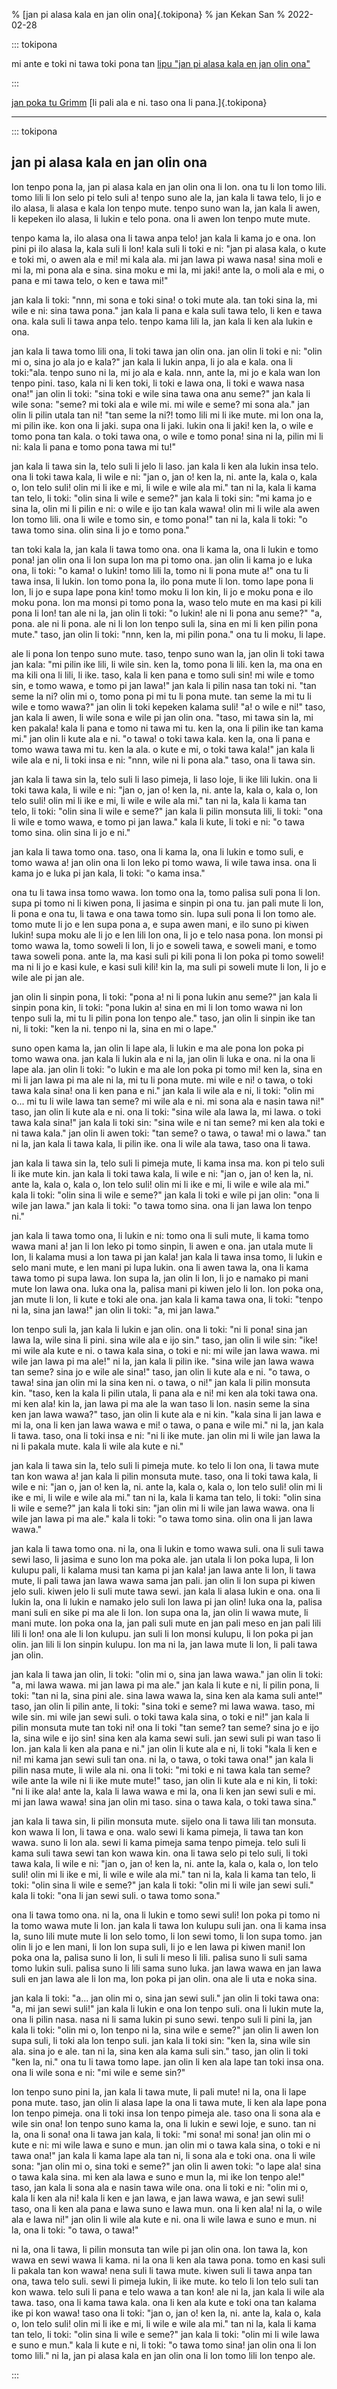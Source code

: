 % [jan pi alasa kala en jan olin ona]{.tokipona}
% jan Kekan San
% 2022-02-28

::: tokipona

mi ante e toki ni tawa toki pona tan [lipu "jan pi alasa kala en jan olin ona"](https://en.wikipedia.org/wiki/The_Fisherman_and_His_Wife)

:::

[jan poka tu Grimm](https://en.wikipedia.org/wiki/Brothers_Grimm) [li pali ala e ni. taso ona li pana.]{.tokipona}

---

::: tokipona

## jan pi alasa kala en jan olin ona

lon tenpo pona la, jan pi alasa kala en jan olin ona li lon. ona tu li lon tomo
lili. tomo lili li lon selo pi telo suli a! tenpo suno ale la, jan kala li tawa
telo, li jo e ilo alasa, li alasa e kala lon tenpo mute. tenpo suno wan la, jan
kala li awen, li kepeken ilo alasa, li lukin e telo pona. ona li awen lon tenpo
mute mute.

tenpo kama la, ilo alasa ona li tawa anpa telo! jan kala li kama jo e ona. lon
pini pi ilo alasa la, kala suli li lon! kala suli li toki e ni: "jan pi alasa
kala, o kute e toki mi, o awen ala e mi! mi kala ala. mi jan lawa pi wawa nasa!
sina moli e mi la, mi pona ala e sina. sina moku e mi la, mi jaki! ante la, o
moli ala e mi, o pana e mi tawa telo, o ken e tawa mi!"

jan kala li toki: "nnn, mi sona e toki sina! o toki mute ala. tan toki sina la,
mi wile e ni: sina tawa pona." jan kala li pana e kala suli tawa telo, li ken e
tawa ona. kala suli li tawa anpa telo. tenpo kama lili la, jan kala li ken ala
lukin e ona.

jan kala li tawa tomo lili ona, li toki tawa jan olin ona. jan olin li toki e
ni: "olin mi o, sina jo ala jo e kala?" jan kala li lukin anpa, li jo ala e
kala. ona li toki:"ala. tenpo suno ni la, mi jo ala e kala. nnn, ante la, mi jo
e kala wan lon tenpo pini. taso, kala ni li ken toki, li toki e lawa ona, li
toki e wawa nasa ona!" jan olin li toki: "sina toki e wile sina tawa ona anu
seme?" jan kala li wile sona: "seme? mi toki ala e wile mi. mi wile e seme? mi
sona ala." jan olin li pilin utala tan ni! "tan seme la ni?! tomo lili mi li ike
mute. mi lon ona la, mi pilin ike. kon ona li jaki. supa ona li jaki. lukin ona
li jaki! ken la, o wile e tomo pona tan kala. o toki tawa ona, o wile e tomo
pona! sina ni la, pilin mi li ni: kala li pana e tomo pona tawa mi tu!"

jan kala li tawa sin la, telo suli li jelo li laso. jan kala li ken ala lukin
insa telo. ona li toki tawa kala, li wile e ni: "jan o, jan o! ken la, ni. ante
la, kala o, kala o, lon telo suli! olin mi li ike e mi, li wile e wile ala mi."
tan ni la, kala li kama tan telo, li toki: "olin sina li wile e seme?" jan kala
li toki sin: "mi kama jo e sina la, olin mi li pilin e ni: o wile e ijo tan kala
wawa! olin mi li wile ala awen lon tomo lili. ona li wile e tomo sin, e tomo
pona!" tan ni la, kala li toki: "o tawa tomo sina. olin sina li jo e tomo pona."

tan toki kala la, jan kala li tawa tomo ona. ona li kama la, ona li lukin e tomo
pona! jan olin ona li lon supa lon ma pi tomo ona. jan olin li kama jo e luka
ona, li toki: "o kama! o lukin! tomo lili la, tomo ni li pona mute a!" ona tu li
tawa insa, li lukin. lon tomo pona la, ilo pona mute li lon. tomo lape pona li
lon, li jo e supa lape pona kin! tomo moku li lon kin, li jo e moku pona e ilo
moku pona. lon ma monsi pi tomo pona la, waso telo mute en ma kasi pi kili pona
li lon! tan ale ni la, jan olin li toki: "o lukin! ale ni li pona anu seme?" "a,
pona. ale ni li pona. ale ni li lon lon tenpo suli la, sina en mi li ken pilin
pona mute." taso, jan olin li toki: "nnn, ken la, mi pilin pona." ona tu li
moku, li lape.

ale li pona lon tenpo suno mute. taso, tenpo suno wan la, jan olin li toki tawa
jan kala: "mi pilin ike lili, li wile sin. ken la, tomo pona li lili. ken la, ma
ona en ma kili ona li lili, li ike. taso, kala li ken pana e tomo suli sin! mi
wile e tomo sin, e tomo wawa, e tomo pi jan lawa!" jan kala li pilin nasa tan
toki ni. "tan seme la ni? olin mi o, tomo pona pi mi tu li pona mute. tan seme
la mi tu li wile e tomo wawa?" jan olin li toki kepeken kalama suli! "a! o wile
e ni!" taso, jan kala li awen, li wile sona e wile pi jan olin ona. "taso, mi
tawa sin la, mi ken pakala! kala li pana e tomo ni tawa mi tu. ken la, ona li
pilin ike tan kama mi." jan olin li kute ala e ni. "o tawa! o toki tawa kala.
ken la, ona li pana e tomo wawa tawa mi tu. ken la ala. o kute e mi, o toki tawa
kala!" jan kala li wile ala e ni, li toki insa e ni: "nnn, wile ni li pona ala."
taso, ona li tawa sin.

jan kala li tawa sin la, telo suli li laso pimeja, li laso loje, li ike lili
lukin. ona li toki tawa kala, li wile e ni: "jan o, jan o! ken la, ni. ante la,
kala o, kala o, lon telo suli! olin mi li ike e mi, li wile e wile ala mi." tan
ni la, kala li kama tan telo, li toki: "olin sina li wile e seme?" jan kala li
pilin monsuta lili, li toki: "ona li wile e tomo wawa, e tomo pi jan lawa." kala
li kute, li toki e ni: "o tawa tomo sina. olin sina li jo e ni."

jan kala li tawa tomo ona. taso, ona li kama la, ona li lukin e tomo suli, e
tomo wawa a! jan olin ona li lon leko pi tomo wawa, li wile tawa insa. ona li
kama jo e luka pi jan kala, li toki: "o kama insa."

ona tu li tawa insa tomo wawa. lon tomo ona la, tomo palisa suli pona li lon.
supa pi tomo ni li kiwen pona, li jasima e sinpin pi ona tu. jan pali mute li
lon, li pona e ona tu, li tawa e ona tawa tomo sin. lupa suli pona li lon tomo
ale. tomo mute li jo e len supa pona a, e supa awen mani, e ilo suno pi kiwen
lukin! supa moku ale li jo e len lili lon ona, li jo e telo nasa pona. lon monsi
pi tomo wawa la, tomo soweli li lon, li jo e soweli tawa, e soweli mani, e tomo
tawa soweli pona. ante la, ma kasi suli pi kili pona li lon poka pi tomo soweli!
ma ni li jo e kasi kule, e kasi suli kili! kin la, ma suli pi soweli mute li
lon, li jo e wile ale pi jan ale.

jan olin li sinpin pona, li toki: "pona a! ni li pona lukin anu seme?" jan kala
li sinpin pona kin, li toki: "pona lukin a! sina en mi li lon tomo wawa ni lon
tenpo suli la, mi tu li pilin pona lon tenpo ale." taso, jan olin li sinpin ike
tan ni, li toki: "ken la ni. tenpo ni la, sina en mi o lape."

suno open kama la, jan olin li lape ala, li lukin e ma ale pona lon poka pi tomo
wawa ona. jan kala li lukin ala e ni la, jan olin li luka e ona. ni la ona li
lape ala. jan olin li toki: "o lukin e ma ale lon poka pi tomo mi! ken la, sina
en mi li jan lawa pi ma ale ni la, mi tu li pona mute. mi wile e ni! o tawa, o
toki tawa kala sina! ona li ken pana e ni." jan kala li wile ala e ni, li toki:
"olin mi o... mi tu li wile lawa tan seme? mi wile ala e ni. mi sona ala e nasin
tawa ni!" taso, jan olin li kute ala e ni. ona li toki: "sina wile ala lawa la,
mi lawa. o toki tawa kala sina!" jan kala li toki sin: "sina wile e ni tan seme?
mi ken ala toki e ni tawa kala." jan olin li awen toki: "tan seme? o tawa, o
tawa! mi o lawa." tan ni la, jan kala li tawa kala, li pilin ike. ona li wile
ala tawa, taso ona li tawa.

jan kala li tawa sin la, telo suli li pimeja mute, li kama insa ma. kon pi telo
suli li ike mute kin. jan kala li toki tawa kala, li wile e ni: "jan o, jan o!
ken la, ni. ante la, kala o, kala o, lon telo suli! olin mi li ike e mi, li wile
e wile ala mi." kala li toki: "olin sina li wile e seme?" jan kala li toki e
wile pi jan olin: "ona li wile jan lawa." jan kala li toki: "o tawa tomo sina.
ona li jan lawa lon tenpo ni."

jan kala li tawa tomo ona, li lukin e ni: tomo ona li suli mute, li kama tomo
wawa mani a! jan li lon leko pi tomo sinpin, li awen e ona. jan utala mute li
lon, li kalama musi a lon tawa pi jan kala! jan kala li tawa insa tomo, li lukin
e selo mani mute, e len mani pi lupa lukin. ona li awen tawa la, ona li kama
tawa tomo pi supa lawa. lon supa la, jan olin li lon, li jo e namako pi mani
mute lon lawa ona. luka ona la, palisa mani pi kiwen jelo li lon. lon poka ona,
jan mute li lon, li kute e toki ale ona. jan kala li kama tawa ona, li toki:
"tenpo ni la, sina jan lawa!" jan olin li toki: "a, mi jan lawa."

lon tenpo suli la, jan kala li lukin e jan olin. ona li toki: "ni li pona! sina
jan lawa la, wile sina li pini. sina wile ala e ijo sin." taso, jan olin li wile
sin: "ike! mi wile ala kute e ni. o tawa kala sina, o toki e ni: mi wile jan
lawa wawa. mi wile jan lawa pi ma ale!" ni la, jan kala li pilin ike. "sina wile
jan lawa wawa tan seme? sina jo e wile ale sina!" taso, jan olin li kute ala e
ni. "o tawa, o tawa! sina jan olin mi la sina ken ni. o tawa, o ni!" jan kala li
pilin monsuta kin. "taso, ken la kala li pilin utala, li pana ala e ni! mi ken
ala toki tawa ona. mi ken ala! kin la, jan lawa pi ma ale la wan taso li lon.
nasin seme la sina ken jan lawa wawa?" taso, jan olin li kute ala e ni kin.
"kala sina li jan lawa e mi la, ona li ken jan lawa wawa e mi! o tawa, o pana e
wile mi." ni la, jan kala li tawa. taso, ona li toki insa e ni: "ni li ike mute.
jan olin mi li wile jan lawa la ni li pakala mute. kala li wile ala kute e ni."

jan kala li tawa sin la, telo suli li pimeja mute. ko telo li lon ona, li tawa
mute tan kon wawa a! jan kala li pilin monsuta mute. taso, ona li toki tawa
kala, li wile e ni: "jan o, jan o! ken la, ni. ante la, kala o, kala o, lon telo
suli! olin mi li ike e mi, li wile e wile ala mi." tan ni la, kala li kama tan
telo, li toki: "olin sina li wile e seme?" jan kala li toki sin: "jan olin mi li
wile jan lawa wawa. ona li wile jan lawa pi ma ale." kala li toki: "o tawa tomo
sina. olin ona li jan lawa wawa."

jan kala li tawa tomo ona. ni la, ona li lukin e tomo wawa suli. ona li suli
tawa sewi laso, li jasima e suno lon ma poka ale. jan utala li lon poka lupa, li
lon kulupu pali, li kalama musi tan kama pi jan kala! jan lawa ante li lon, li
tawa mute, li pali tawa jan lawa wawa sama jan pali. jan olin li lon supa pi
kiwen jelo suli. kiwen jelo li suli mute tawa sewi. jan kala li alasa lukin e
ona. ona li lukin la, ona li lukin e namako jelo suli lon lawa pi jan olin! luka
ona la, palisa mani suli en sike pi ma ale li lon. lon supa ona la, jan olin li
wawa mute, li mani mute. lon poka ona la, jan pali suli mute en jan pali meso en
jan pali lili lili li lon! ona ale li lon kulupu. jan suli li lon monsi kulupu,
li lon poka pi jan olin. jan lili li lon sinpin kulupu. lon ma ni la, jan lawa
mute li lon, li pali tawa jan olin.

jan kala li tawa jan olin, li toki: "olin mi o, sina jan lawa wawa." jan olin li
toki: "a, mi lawa wawa. mi jan lawa pi ma ale." jan kala li kute e ni, li pilin
pona, li toki: "tan ni la, sina pini ale. sina lawa wawa la, sina ken ala kama
suli ante!" taso, jan olin li pilin ante, li toki: "sina toki e seme? mi lawa
wawa. taso, mi wile sin. mi wile jan sewi suli. o toki tawa kala sina, o toki e
ni!" jan kala li pilin monsuta mute tan toki ni! ona li toki "tan seme? tan
seme? sina jo e ijo la, sina wile e ijo sin! sina ken ala kama sewi suli. jan
sewi suli pi wan taso li lon. jan kala li ken ala pana e ni." jan olin li kute
ala e ni, li toki "kala li ken e ni! mi kama jan sewi suli tan ona. ni la, o
tawa, o toki tawa ona!" jan kala li pilin nasa mute, li wile ala ni. ona li
toki: "mi toki e ni tawa kala tan seme? wile ante la wile ni li ike mute mute!"
taso, jan olin li kute ala e ni kin, li toki: "ni li ike ala! ante la, kala li
lawa wawa e mi la, ona li ken jan sewi suli e mi. mi jan lawa wawa! sina jan
olin mi taso. sina o tawa kala, o toki tawa sina."

jan kala li tawa sin, li pilin monsuta mute. sijelo ona li tawa lili tan
monsuta. kon wawa li lon, li tawa e ona. walo sewi li kama pimeja, li tawa tan
kon wawa. suno li lon ala. sewi li kama pimeja sama tenpo pimeja. telo suli li
kama suli tawa sewi tan kon wawa kin. ona li tawa selo pi telo suli, li toki
tawa kala, li wile e ni: "jan o, jan o! ken la, ni. ante la, kala o, kala o, lon
telo suli! olin mi li ike e mi, li wile e wile ala mi." tan ni la, kala li kama
tan telo, li toki: "olin sina li wile e seme?" jan kala li toki: "olin mi li
wile jan sewi suli." kala li toki: "ona li jan sewi suli. o tawa tomo sona."

ona li tawa tomo ona. ni la, ona li lukin e tomo sewi suli! lon poka pi tomo ni
la tomo wawa mute li lon. jan kala li tawa lon kulupu suli jan. ona li kama insa
la, suno lili mute mute li lon selo tomo, li lon sewi tomo, li lon supa tomo.
jan olin li jo e len mani, li lon lon supa suli, li jo e len lawa pi kiwen mani!
lon poka ona la, palisa suno li lon, li suli li meso li lili. palisa suno li
suli sama tomo lukin suli. palisa suno li lili sama suno luka. jan lawa wawa en
jan lawa suli en jan lawa ale li lon ma, lon poka pi jan olin. ona ale li uta e
noka sina.

jan kala li toki: "a... jan olin mi o, sina jan sewi suli." jan olin li toki
tawa ona: "a, mi jan sewi suli!" jan kala li lukin e ona lon tenpo suli. ona li
lukin mute la, ona li pilin nasa. nasa ni li sama lukin pi suno sewi. tenpo suli
li pini la, jan kala li toki: "olin mi o, lon tenpo ni la, sina wile e seme?"
jan olin li awen lon supa suli, li toki ala lon tenpo suli. jan kala li toki
sin: "ken la, sina wile sin ala. sina jo e ale. tan ni la, sina ken ala kama
suli sin." taso, jan olin li toki "ken la, ni." ona tu li tawa tomo lape. jan
olin li ken ala lape tan toki insa ona. ona li wile sona e ni: "mi wile e seme
sin?"

lon tenpo suno pini la, jan kala li tawa mute, li pali mute! ni la, ona li lape
pona mute. taso, jan olin li alasa lape la ona li tawa mute, li ken ala lape
pona lon tenpo pimeja. ona li toki insa lon tenpo pimeja ale. taso ona li sona
ala e wile sin ona! lon tenpo suno kama la, ona li lukin e sewi loje, e suno.
tan ni la, ona li sona! ona li tawa jan kala, li toki: "mi sona! mi sona! jan
olin mi o kute e ni: mi wile lawa e suno e mun. jan olin mi o tawa kala sina, o
toki e ni tawa ona!" jan kala li kama lape ala tan ni, li sona ala e toki ona.
ona li wile sona: "jan olin mi o, sina toki e seme?" jan olin li awen toki: "o
lape ala! sina o tawa kala sina. mi ken ala lawa e suno e mun la, mi ike lon
tenpo ale!" taso, jan kala li sona ala e nasin tawa wile ona. ona li toki e ni:
"olin mi o, kala li ken ala ni! kala li ken e jan lawa, e jan lawa wawa, e jan
sewi suli! taso, ona li ken ala pana e lawa suno e lawa mun. ona li ken ala! ni
la, o wile ala e lawa ni!" jan olin li wile ala kute e ni. ona li wile lawa e
suno e mun. ni la, ona li toki: "o tawa, o tawa!"

ni la, ona li tawa, li pilin monsuta tan wile pi jan olin ona. lon tawa la, kon
wawa en sewi wawa li kama. ni la ona li ken ala tawa pona. tomo en kasi suli li
pakala tan kon wawa! nena suli li tawa mute. kiwen suli li tawa anpa tan ona,
tawa telo suli. sewi li pimeja lukin, li ike mute. ko telo li lon telo suli tan
kon wawa. telo suli li pana e telo wawa a tan kon! ale ni la, jan kala li wile
ala tawa. taso, ona li kama tawa kala. ona li ken ala kute e toki ona tan kalama
ike pi kon wawa! taso ona li toki: "jan o, jan o! ken la, ni. ante la, kala o,
kala o, lon telo suli! olin mi li ike e mi, li wile e wile ala mi." tan ni la,
kala li kama tan telo, li toki: "olin sina li wile e seme?" jan kala li toki:
"olin mi li wile lawa e suno e mun." kala li kute e ni, li toki: "o tawa tomo
sina! jan olin ona li lon tomo lili." ni la, jan pi alasa kala en jan olin ona
li lon tomo lili lon tenpo ale.

:::
